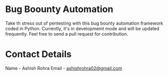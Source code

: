 # Bug Boounty Automation 
Take th stress out of pentesting with this bug bounty automation framework coded in Python. Currently, it's in developmemt mode and will be updated frequently. Feel free to send a pull request for contribution. 

# Contact Details 
Name - Ashish Rohra 
Email - ashishrohra02@gmail.com
